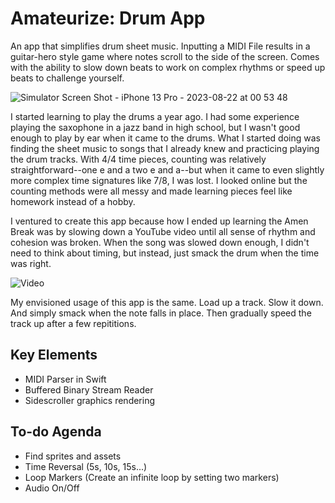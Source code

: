 # Amateurize: Drum App

An app that simplifies drum sheet music. Inputting a MIDI File results in a guitar-hero style game where notes scroll to the side of the screen. Comes with the ability to slow down beats to work on complex rhythms or speed up beats to challenge yourself. 

![Simulator Screen Shot - iPhone 13 Pro - 2023-08-22 at 00 53 48](https://github.com/revilobug/Amateurize-Drum-App/assets/61512660/853d0e8a-0c3e-431a-942d-44cbb7ed8839)

I started learning to play the drums a year ago. I had some experience playing the saxophone in a jazz band in high school, but I wasn't good enough to play by ear when it came to the drums. What I started doing was finding the sheet music to songs that I already knew and practicing playing the drum tracks. With 4/4 time pieces, counting was relatively straightforward--one e and a two e and a--but when it came to even slightly more complex time signatures like 7/8, I was lost. I looked online but the counting methods were all messy and made learning pieces feel like homework instead of a hobby.

I ventured to create this app because how I ended up learning the Amen Break was by slowing down a YouTube video until all sense of rhythm and cohesion was broken. When the song was slowed down enough, I didn't need to think about timing, but instead, just smack the drum when the time was right. 

![Video]([https://github.com/revilobug/Amateurize-Drum-App/assets/61512660/217993f7-4fd1-4e2b-9dab-8e2c891600c1](https://youtu.be/WO3lgb0i0aw))

My envisioned usage of this app is the same. Load up a track. Slow it down. And simply smack when the note falls in place. Then gradually speed the track up after a few repititions.

## Key Elements

- MIDI Parser in Swift 
- Buffered Binary Stream Reader
- Sidescroller graphics rendering

## To-do Agenda

- Find sprites and assets
- Time Reversal (5s, 10s, 15s...)
- Loop Markers (Create an infinite loop by setting two markers)
- Audio On/Off
